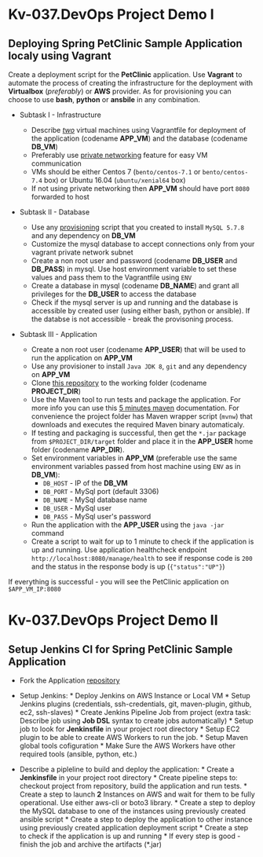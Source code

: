 # Kv-037.DevOps Project Demo I
## Deploying Spring PetClinic Sample Application localy using Vagrant

Create a deployment script for the **PetClinic** application. Use **Vagrant** to automate the process of creating the infrastructure for the deployment with **Virtualbox** (*preferably*) or **AWS** provider. As for provisioning you can choose to use **bash**, **python** or **ansbile** in any combination.

- Subtask I - Infrastructure
	* Describe *[two](https://www.vagrantup.com/docs/multi-machine/)* virtual machines using Vagrantfile for deployment of the application (codename **APP_VM**) and the database (codename **DB_VM**) 
	* Preferably use [private networking](https://www.vagrantup.com/docs/networking/private_network.html) feature for easy VM communication
	* VMs should be either Centos 7 (`bento/centos-7.1` or `bento/centos-7.4` box) or Ubuntu 16.04 (`ubuntu/xenial64` box)
	* If not using private networking then **APP_VM** should have port `8080` forwarded to host

- Subtask II - Database
	* Use any [provisioning](https://www.vagrantup.com/docs/provisioning/basic_usage.html) script that you created to install `MySQL 5.7.8` and any dependency on **DB_VM**
	* Customize the mysql database to accept connections only from your vagrant private network subnet
	* Create a non root user and password (codename **DB_USER** and **DB_PASS**) in mysql. Use host environment variable to set these values and pass them to the Vagrantfile using `ENV`
	* Create a database in mysql (codename **DB_NAME**) and grant all privileges for the **DB_USER** to access the database
	* Check if the mysql server is up and running and the database is accessible by created user (using either bash, python or ansible). If the databse is not accessible - break the provisoning process.

- Subtask III - Application
	* Create a non root user (codename **APP_USER**) that will be used to run the application on **APP_VM**
	* Use any provisioner to install `Java JDK 8`, `git` and any dependency on **APP_VM**
	* Clone [this repository](https://github.com/DmyMi/spring-petclinic) to the working folder (codename **PROJECT_DIR**)
	* Use the Maven tool to run tests and package the application. For more info you can use this [5 minutes maven](https://maven.apache.org/guides/getting-started/maven-in-five-minutes.html) documentation. For convenience the project folder has Maven wrapper script (`mvnw`) that downloads and executes the required Maven binary automaticaly.
	* If testing and packaging is successful, then get the `*.jar` package from `$PROJECT_DIR/target` folder and place it in the **APP_USER** home folder (codename **APP_DIR**).
	* Set environment variables in **APP_VM** (preferable use the same environment variables passed from host machine using `ENV` as in **DB_VM**):
		* `DB_HOST` - IP of the **DB_VM**
		* `DB_PORT` - MySql port (default 3306)
		* `DB_NAME` - MySql database name
		* `DB_USER` - MySql user
		* `DB_PASS` - MySql user's password
	* Run the application with the **APP_USER** using the `java -jar` command
	* Create a script to wait for up to 1 minute to check if the application is up and running. Use application healthcheck endpoint `http://localhost:8080/manage/health` to see if response code is `200` and the status in the response body is up (`{"status":"UP"}`)

If everything is successful - you will see the PetClinic application on `$APP_VM_IP:8080`
	
# Kv-037.DevOps Project Demo II
## Setup Jenkins CI for Spring PetClinic Sample Application

- Fork the Application [repository](https://github.com/DmyMi/spring-petclinic) 

- Setup Jenkins:
        * Deploy Jenkins on AWS Instance or Local VM
        * Setup Jenkins plugins (credentials, ssh-credentials, git, maven-plugin, github, ec2, ssh-slaves)
        * Create Jenkins Pipeline Job from project (extra task: Describe job using **Job DSL** syntax to create jobs automatically)
        * Setup job to look for **Jenkinsfile** in your project root directory
        * Setup EC2 plugin to be able to create AWS Workers to run the job.
        * Setup Maven global tools cofiguration
        * Make Sure the AWS Workers have other required tools (ansible, python, etc.)
        
- Describe a pipleline to build and deploy the application:
        * Create a **Jenkinsfile** in your project root directory
        * Create pipeline steps to: checkout project from repository, build the application and run tests.
        * Create a step to launch **2** Instances on AWS and wait for them to be fully operational. Use either aws-cli or boto3 library.
        * Create a step to deploy the MySQL database to one of the instances using previously created ansible script
        * Create a step to deploy the application to other instance using previously created application deployment script
        * Create a step to check if the application is up and running
        * If every step is good - finish the job and archive the artifacts (\*.jar)
